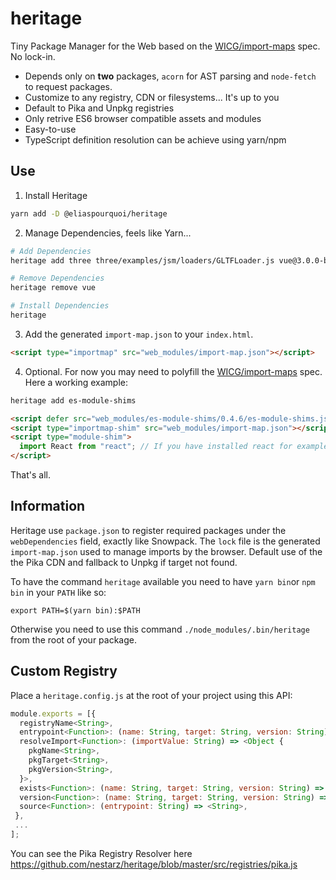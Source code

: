 # heritage
Tiny Package Manager for the Web based on the [WICG/import-maps](https://github.com/WICG/import-maps) spec. No lock-in.

- Depends only on **two** packages, `acorn` for AST parsing and  `node-fetch` to request packages.
- Customize to any registry, CDN or filesystems... It's up to you
- Default to Pika and Unpkg registries
- Only retrive ES6 browser compatible assets and modules
- Easy-to-use
- TypeScript definition resolution can be achieve using yarn/npm

## Use

1. Install Heritage
```bash
yarn add -D @eliaspourquoi/heritage
```

2. Manage Dependencies, feels like Yarn...
```bash
# Add Dependencies
heritage add three three/examples/jsm/loaders/GLTFLoader.js vue@3.0.0-beta.10 react react-dom es-module-shims

# Remove Dependencies
heritage remove vue

# Install Dependencies
heritage       
```

3. Add the generated `import-map.json` to your `index.html`.
```html
<script type="importmap" src="web_modules/import-map.json"></script>
```

4. Optional. For now you may need to polyfill the [WICG/import-maps](https://github.com/WICG/import-maps) spec.
Here a working example:
```bash
heritage add es-module-shims
```
```html
<script defer src="web_modules/es-module-shims/0.4.6/es-module-shims.js"></script>
<script type="importmap-shim" src="web_modules/import-map.json"></script>
<script type="module-shim">
  import React from "react"; // If you have installed react for example...
</script>
```

That's all.

## Information

Heritage use `package.json` to register required packages under the `webDependencies` field, exactly like Snowpack.
The `lock` file is the generated `import-map.json` used to manage imports by the browser. Default use of the the Pika CDN and fallback to Unpkg if target not found.

To have the command `heritage` available you need to have `yarn bin`or `npm bin` in your `PATH` like so:
```
export PATH=$(yarn bin):$PATH
```
Otherwise you need to use this command `./node_modules/.bin/heritage` from the root of your package.


## Custom Registry
Place a `heritage.config.js` at the root of your project using this API: 

```js
module.exports = [{
  registryName<String>,
  entrypoint<Function>: (name: String, target: String, version: String) => String,
  resolveImport<Function>: (importValue: String) => <Object {
    pkgName<String>,
    pkgTarget<String>,
    pkgVersion<String>,
  }>,
  exists<Function>: (name: String, target: String, version: String) => <Boolean>,
  version<Function>: (name: String, target: String, version: String) => <String>,
  source<Function>: (entrypoint: String) => <String>,
 },
 ...
];
```
You can see the Pika Registry Resolver here https://github.com/nestarz/heritage/blob/master/src/registries/pika.js
